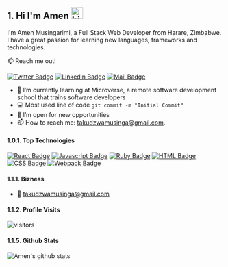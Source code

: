 ## 1. Hi I'm Amen <img src="https://user-images.githubusercontent.com/1303154/88677602-1635ba80-d120-11ea-84d8-d263ba5fc3c0.gif" width="28px" height="28px" alt="hi">

I'm Amen Musingarimi, a Full Stack Web Developer from Harare, Zimbabwe. I have a great passion for learning new languages, frameworks and technologies.

:mailbox: Reach me out!

[![Twitter Badge](https://img.shields.io/badge/-@AmenMusingarimi-1ca0f1?style=flat&labelColor=1ca0f1&logo=twitter&logoColor=white&link=https://twitter.com/Amen)](https://twitter.com/MusingarimiT) [![Linkedin Badge](https://img.shields.io/badge/-AmenMusingarimi-0e76a8?style=flat&labelColor=0e76a8&logo=linkedin&logoColor=white)](https://www.linkedin.com/in/atmusingarimi/) [![Mail Badge](https://img.shields.io/badge/-AmenMusingarimi-c0392b?style=flat&labelColor=c0392b&logo=gmail&logoColor=white)](mailto:takudzwamusinga@gmail.com)

<!-- TODO: Add last video link -->

- 🔭 I’m currently learning at Microverse, a remote software development school that trains software developers
- :computer: Most used line of code `git commit -m "Initial Commit"`
- 🤔 I’m open for new opportunities
- 📫 How to reach me: takudzwamusinga@gmail.com.

#### 1.0.1. Top Technologies

<!-- TODO: Make technologies links takes you to repositories -->

[![React Badge](https://img.shields.io/badge/-React-61DBFB?style=for-the-badge&labelColor=black&logo=react&logoColor=61DBFB)](#) [![Javascript Badge](https://img.shields.io/badge/-Javascript-F0DB4F?style=for-the-badge&labelColor=black&logo=javascript&logoColor=F0DB4F)](#) [![Ruby Badge](https://img.shields.io/badge/-Ruby-red?style=for-the-badge&labelColor=black&logo=ruby&logoColor=red)](#) [![HTML Badge](https://img.shields.io/badge/-HTML-red?style=for-the-badge&labelColor=black&logo=html&logoColor=red)](#) [![CSS Badge](https://img.shields.io/badge/-CSS-blue?style=for-the-badge&labelColor=black&logo=css&logoColor=blue)](#)
[![Webpack Badge](https://img.shields.io/badge/-Webpack-9cf?style=for-the-badge&labelColor=black&logo=webpack&logoColor=blue)](#)

#### 1.1.1. Bizness

- :email: takudzwamusinga@gmail.com

#### 1.1.2. Profile Visits

![visitors](https://visitor-badge.glitch.me/badge?page_id=Amen-Musingarimi.Amen-Musingarimi)

#### 1.1.5. Github Stats

![Amen's github stats](https://github-readme-stats.vercel.app/api?username=Amen-Musingarimi&count_private=true&theme=tokyonight)
